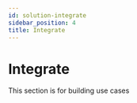 ```yaml
---
id: solution-integrate
sidebar_position: 4
title: Integrate
---
```


# Integrate 
This section is for building use cases